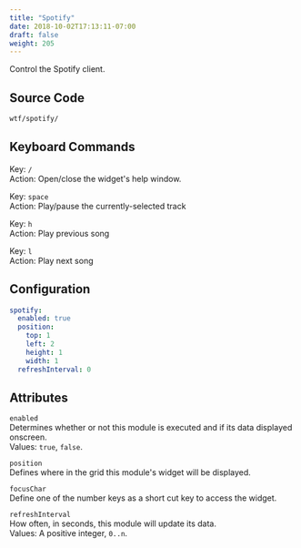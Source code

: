 ```yaml
---
title: "Spotify"
date: 2018-10-02T17:13:11-07:00
draft: false
weight: 205
---
```


Control the Spotify client.

## Source Code

```bash
wtf/spotify/
```

## Keyboard Commands

<span class="caption">Key:</span> `/` <br />
<span class="caption">Action:</span> Open/close the widget's help window.

<span class="caption">Key:</span> `space` <br />
<span class="caption">Action:</span> Play/pause the currently-selected
track

<span class="caption">Key:</span> `h` <br />
<span class="caption">Action:</span> Play previous song

<span class="caption">Key:</span> `l` <br />
<span class="caption">Action:</span> Play next song

## Configuration

```yaml
spotify:
  enabled: true
  position:
    top: 1
    left: 2
    height: 1
    width: 1
  refreshInterval: 0
```

## Attributes

`enabled` <br />
Determines whether or not this module is executed and if its data displayed onscreen. <br />
Values: `true`, `false`.

`position` <br />
Defines where in the grid this module's widget will be displayed. <br />

`focusChar` <br />
Define one of the number keys as a short cut key to access the widget. <br />

`refreshInterval` <br />
How often, in seconds, this module will update its data. <br />
Values: A positive integer, `0..n`.
